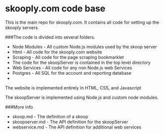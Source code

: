 skooply.com code base
===

This is the main repo for skooply.com. It contains all code for setting up the skooply servers.

###The code is divided into several folders.

* Node Modules - All custom Node.js modules used by the skoop server
* Html - All code for the skooply.com website
* Scraping - All code for the page scraping bookmarklet
* The code for the skoopServer is contained in the top level directory
* Web Services - All code for any non Node.js web Services
* Postgres - All SQL for the account and reporting database
*
The website is implemented entirely in HTML, CSS, and Javascript

The skoopServer is implemented using Node.js and custom node modules.

###More info

* skoop.md 		  - The definition of a skoop
* skoopserver.md - The API definition for the skoopServer
* webservice.md  - The API definition for additional web services

